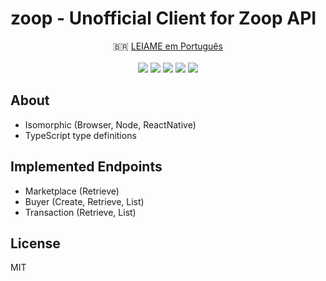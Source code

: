 # zoop - Unofficial Client for Zoop API

<p align="center">
🇧🇷 <a href="LEIAME.md">LEIAME em Português</a>
<br><br>
<a href="https://www.npmjs.com/package/@coreh/zoop"><img src="https://img.shields.io/npm/v/@coreh/zoop.svg"></a>
<a href="LICENSE"><img src="https://img.shields.io/npm/l/@coreh/zoop.svg"></a>
<a href="https://travis-ci.org/coreh/zop/"><img src="https://img.shields.io/travis/coreh/zoop.svg"></a>
<a href="https://coveralls.io/github/coreh/zoop"><img src="https://img.shields.io/coveralls/github/coreh/zoop.svg"></a>
<a href="https://david-dm.org/coreh/zoop"><img src="https://img.shields.io/david/coreh/zoop.svg"></a>
</p>


## About

- Isomorphic (Browser, Node, ReactNative)
- TypeScript type definitions

## Implemented Endpoints

- Marketplace (Retrieve)
- Buyer (Create, Retrieve, List)
- Transaction (Retrieve, List)

## License

MIT
